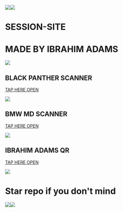 <a><img src='https://i.imgur.com/LyHic3i.gif'/></a><a><img src='https://i.imgur.com/LyHic3i.gif'/></a>
# SESSION-SITE

# MADE BY IBRAHIM ADAMS

<a><img src='https://i.imgur.com/LyHic3i.gif'/></a>

## BLACK PANTHER SCANNER

[TAP HERE OPEN](https://panther-scanner-9ba6babd3060.herokuapp.com/)

<a><img src='https://i.imgur.com/LyHic3i.gif'/></a>

## BMW MD SCANNER

[TAP HERE OPEN](https://bmw-scanner-9380dc7ea838.herokuapp.com/)

<a><img src='https://i.imgur.com/LyHic3i.gif'/></a>

## IBRAHIM ADAMS QR

[TAP HERE OPEN](https://ibrahim-tech-qr-1-2-1.onrender.com/)

<a><img src='https://i.imgur.com/LyHic3i.gif'/></a>

# Star repo if you don't mind

<a><img src='https://i.imgur.com/LyHic3i.gif'/></a><a><img src='https://i.imgur.com/LyHic3i.gif'/></a>
